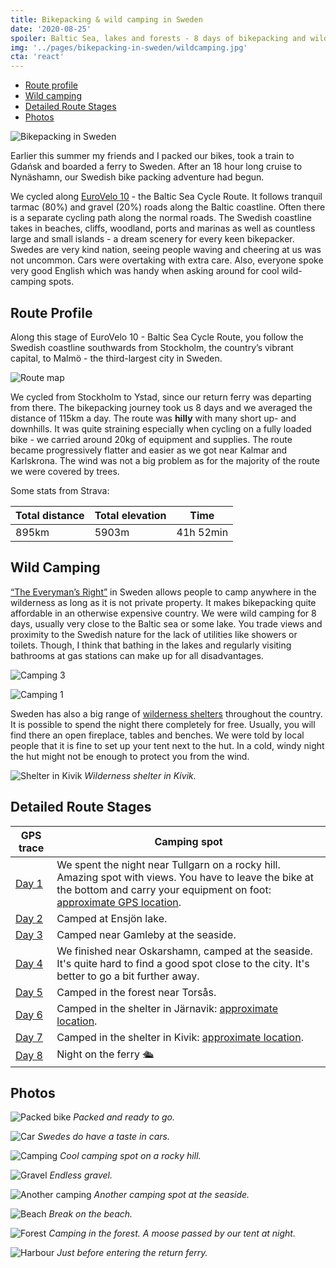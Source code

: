 ```yaml
---
title: Bikepacking & wild camping in Sweden
date: '2020-08-25'
spoiler: Baltic Sea, lakes and forests - 8 days of bikepacking and wild camping adventure.
img: '../pages/bikepacking-in-sweden/wildcamping.jpg'
cta: 'react'
---
```


* [Route profile](#route-profile)
* [Wild camping](#wild-camping)
* [Detailed Route Stages](#detailed-route-stages)
* [Photos](#photos)

![Bikepacking in Sweden](./wildcamping.jpg)

Earlier this summer my friends and I packed our bikes, took a train to Gdańsk and boarded a ferry to Sweden. After an 18 hour long cruise to Nynäshamn, our Swedish bike packing adventure had begun. 

We cycled along [EuroVelo 10](https://en.eurovelo.com/ev10) - the Baltic Sea Cycle Route. It follows tranquil tarmac (80%) and gravel (20%) roads along the Baltic coastline. Often there is a separate cycling path along the normal roads. The Swedish coastline takes in beaches, cliffs, woodland, ports and marinas as well as countless large and small islands - a dream scenery for every keen bikepacker. Swedes are very kind nation, seeing people waving and cheering at us was not uncommon. Cars were overtaking with extra care. Also, everyone spoke very good English which was handy when asking around for cool wild-camping spots.

## Route Profile

Along this stage of EuroVelo 10 - Baltic Sea Cycle Route, you follow the Swedish coastline southwards from Stockholm, the country’s vibrant capital, to Malmö - the third-largest city in Sweden.

![Route map](./route-map.jpg)

We cycled from Stockholm to Ystad, since our return ferry was departing from there. The bikepacking journey took us 8 days and we averaged the distance of 115km a day. The route was **hilly** with many short up- and downhills. It was quite straining especially when cycling on a fully loaded bike - we carried around 20kg of equipment and supplies. The route became progressively flatter and easier as we got near Kalmar and Karlskrona. The wind was not a big problem as for the majority of the route we were covered by trees. 

Some stats from Strava:

| Total distance | Total elevation | Time      |
|----------------|-----------------|-----------|
| 895km          | 5903m           | 41h 52min |


## Wild Camping

[“The Everyman’s Right”](https://en.wikipedia.org/wiki/Freedom_to_roam) in Sweden allows people to camp anywhere in the wilderness as long as it is not private property. It makes bikepacking quite affordable in an otherwise expensive country. We were wild camping for 8 days, usually very close to the Baltic sea or some lake. You trade views and proximity to the Swedish nature for the lack of utilities like showers or toilets. Though, I think that bathing in the lakes and regularly visiting bathrooms at gas stations can make up for all disadvantages.

![Camping 3](./camping3.jpg)

![Camping 1](./camping1.jpg)

Sweden has also a big range of [wilderness shelters](https://www.gone71.com/shelters-in-sweden/) throughout the country. It is possible to spend the night there completely for free. Usually, you will find there an open fireplace, tables and benches. We were told by local people that it is fine to set up your tent next to the hut. In a cold, windy night the hut might not be enough to protect you from the wind.

![Shelter in Kivik](./kivik-shelter.jpg)
*Wilderness shelter in Kivik.*


## Detailed Route Stages

| GPS trace                                             | Camping spot                                                                                                                                                                                             |
|-------------------------------------------------------|----------------------------------------------------------------------------------------------------------------------------------------------------------------------------------------------------------|
| [Day 1](https://www.strava.com/activities/3884215700) | We spent the night near Tullgarn on a rocky hill. Amazing spot with views. You have to leave the bike at the bottom and carry your equipment on foot: [approximate GPS location](https://bit.ly/2FVUD3L). |
| [Day 2](https://www.strava.com/activities/3889586064) | Camped at Ensjön lake.                                                                                                                                                                                   |
| [Day 3](https://www.strava.com/activities/3893201117) | Camped near Gamleby at the seaside.                                                                                                                                                                      |
| [Day 4](https://www.strava.com/activities/3898173911) | We finished near Oskarshamn, camped at the seaside. It's quite hard to find a good spot close to the city. It's better to go a bit further away.                                                         |
| [Day 5](https://www.strava.com/activities/3903372251) | Camped in the forest near Torsås.                                                                                                                                                                        |
| [Day 6](https://www.strava.com/activities/3907739263) | Camped in the shelter in Järnavik: [approximate location](https://www.google.com/maps/dir//56.174592000000004,15.079513000000002).                                                                        |
| [Day 7](https://www.strava.com/activities/3912610094) | Camped in the shelter in Kivik: [approximate location](https://www.google.com/maps/dir//55.6865063,14.2337752/@55.6765303,14.0841077,12z).                                                                |
| [Day 8](https://www.strava.com/activities/3916179399) | Night on the ferry 🛳                                                                                                                                                                                    |
## Photos

![Packed bike](./photos-packed-bike.jpg)
*Packed and ready to go.*

![Car](./photos-car.jpg)
*Swedes do have a taste in cars.*

![Camping](./photos-camping.jpg)
*Cool camping spot on a rocky hill.*

![Gravel](./photos-gravel.jpg)
*Endless gravel.*

![Another camping](./photos-another-camping.jpg)
*Another camping spot at the seaside.*

![Beach](./photos-beach.jpg)
*Break on the beach.*

![Forest](./photos-forest.jpg)
*Camping in the forest. A moose passed by our tent at night.*

![Harbour](./photos-harbour.jpg)
*Just before entering the return ferry.*